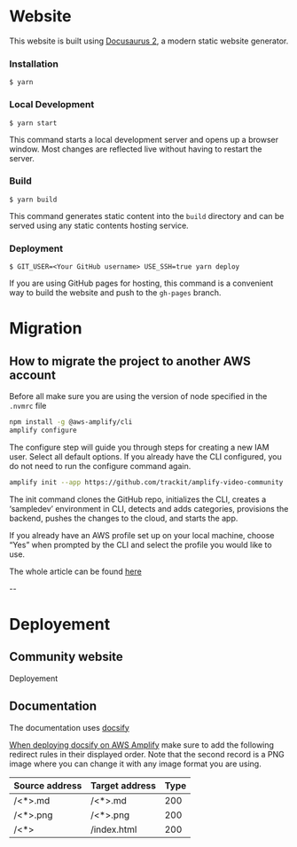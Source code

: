 # Website

This website is built using [Docusaurus 2](https://docusaurus.io/), a modern static website generator.

### Installation

```
$ yarn
```

### Local Development

```
$ yarn start
```

This command starts a local development server and opens up a browser window. Most changes are reflected live without having to restart the server.

### Build

```
$ yarn build
```

This command generates static content into the `build` directory and can be served using any static contents hosting service.

### Deployment

```
$ GIT_USER=<Your GitHub username> USE_SSH=true yarn deploy
```

If you are using GitHub pages for hosting, this command is a convenient way to build the website and push to the `gh-pages` branch.

# Migration

## How to migrate the project to another AWS account

Before all make sure you are using the version of node specified in the `.nvmrc` file

```sh
npm install -g @aws-amplify/cli
amplify configure
```

The configure step will guide you through steps for creating a new IAM user. Select all default options.
If you already have the CLI configured, you do not need to run the configure command again.

```sh
amplify init --app https://github.com/trackit/amplify-video-community
```

The init command clones the GitHub repo, initializes the CLI, creates a ‘sampledev’ environment in CLI, detects and adds categories, provisions the backend, pushes the changes to the cloud, and starts the app.

If you already have an AWS profile set up on your local machine, choose “Yes” when prompted by the CLI and select the profile you would like to use.

The whole article can be found [here](https://aws.amazon.com/blogs/mobile/amplify-cli-adds-scaffolding-support-for-amplify-apps-and-authoring-plugins/)

--

# Deployement

## Community website

Deployement

## Documentation

The documentation uses [docsify](https://docsify.js.org/)

[When deploying docsify on AWS Amplify](https://docsify.js.org/#/deploy?id=aws-amplify) make sure to add the following redirect rules in their displayed order. Note that the second record is a PNG image where you can change it with any image format you are using.

| Source address | Target address | Type |
|---|---|---|
| /<*>.md | /<*>.md | 200 | (Rewrite) |
| /<*>.png | /<*>.png | 200 | (Rewrite) |
| /<*> | /index.html | 200 | (Rewrite) |


